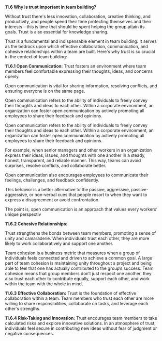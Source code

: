
**11.6 Why is trust important in team building?**

Without trust there's less innovation, collaboration, creative thinking, and productivity, and people spend their time protecting themselves and their interests – this is time that should be spent helping the group attain its goals. Trust is also essential for knowledge sharing.

Trust is a fundamental and indispensable element in team building. It serves as the bedrock upon which effective collaboration, communication, and cohesive relationships within a team are built. Here's why trust is so crucial in the context of team building:

**11.6.1 Open Communication:**
Trust fosters an environment where team members feel comfortable expressing their thoughts, ideas, and concerns openly.

Open communication is vital for sharing information, resolving conflicts, and ensuring everyone is on the same page.

Open communication refers to the ability of individuals to freely convey their thoughts and ideas to each other. Within a corporate environment, an organization can foster open communication by actively promoting all employees to share their feedback and opinions.

Open communication refers to the ability of individuals to freely convey their thoughts and ideas to each other. Within a corporate environment, an organization can foster open communication by actively promoting all employees to share their feedback and opinions.

For example, when senior managers and other workers in an organization express their ideas, issues, and thoughts with one another in a steady, honest, transparent, and reliable manner. This way, teams can avoid surprises, resolve conflicts, and collaborate better.

Open communication also encourages employees to communicate their feelings, challenges, and feedback confidently. 

This behavior is a better alternative to the passive, aggressive, passive-aggressive, or non-verbal cues that people resort to when they want to express a disagreement or avoid confrontation.

The point is, open communication is an approach that values every workers’ unique perspectiv

**11.6.2 Cohesive Relationships:**

Trust strengthens the bonds between team members, promoting a sense of unity and camaraderie.
When individuals trust each other, they are more likely to work collaboratively and support one another.

Team cohesion is a business metric that measures when a group of individuals feels connected and driven to achieve a common goal. 
A large part of team cohesion is maintaining unity throughout a project and being able to feel that one has actually contributed to the group’s success. Team cohesion means that group members don’t just respect one another, they also trust each other to contribute equally, support each other, and work within the team with the whole in mind.


**11.6.3 Effective Collaboration:**
Trust is the foundation of effective collaboration within a team.
Team members who trust each other are more willing to share responsibilities, collaborate on tasks, and leverage each other's strengths.

**11.6.4 Risk-Taking and Innovation:**
Trust encourages team members to take calculated risks and explore innovative solutions.
In an atmosphere of trust, individuals feel secure in contributing new ideas without fear of judgment or negative consequences.

